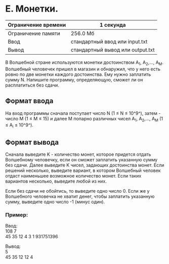 # E. Монетки.

| Ограничение времени | 1 секунда                        |
|---------------------|----------------------------------|
| Ограничение памяти  | 256.0 Мб                         |
| Ввод                | стандартный ввод или input.txt   |
| Вывод               | стандартный вывод или output.txt |

В Волшебной стране используются монетки достоинством A<sub>1</sub>, A<sub>2</sub>,..., A<sub>M</sub>. Волшебный человечек пришел в магазин и обнаружил, 
что у него есть ровно по две монетки каждого достоинства. Ему нужно заплатить сумму N. Напишите программу, определяющую, сможет ли он расплатиться без сдачи.

## Формат ввода
На вход программы сначала поступает число N (1 ≤ N ≤ 10^9^), затем - число M (1 ≤ M ≤ 15) и далее M попарно различных чисел A<sub>1</sub>, A<sub>2</sub>,..., A<sub>M</sub> (1 ≤ A<sub>i</sub> ≤ 10^9^).

## Формат вывода
Сначала выведите K - количество монет, которое придется отдать Волшебному человечку, если он сможет заплатить указанную сумму без сдачи. 
Далее выведите K чисел, задающих достоинства монет. Если решений несколько, выведите вариант, в котором Волшебный человек отдаст наименьшее возможное количество монет. 
Если таких вариантов несколько, выведите любой из них.

Если без сдачи не обойтись, то выведите одно число 0. Если же у Волшебного человечка не хватит денег, чтобы заплатить указанную сумму, выведите одно число -1 (минус один).

### Пример:
Ввод:  
108 7  
45 35 12 4 3 1 931751396  
 

Вывод:  
5  
45 35 12 12 4  
